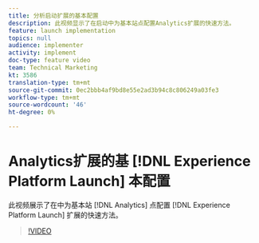 ```yaml
---
title: 分析启动扩展的基本配置
description: 此视频显示了在启动中为基本站点配置Analytics扩展的快速方法。
feature: launch implementation
topics: null
audience: implementer
activity: implement
doc-type: feature video
team: Technical Marketing
kt: 3586
translation-type: tm+mt
source-git-commit: 0ec2bbb4af9bd8e55e2ad3b94c8c806249a03fe3
workflow-type: tm+mt
source-wordcount: '46'
ht-degree: 0%

---
```



# Analytics扩展的基 [!DNL Experience Platform Launch] 本配置

此视频展示了在中为基本站 [!DNL Analytics] 点配置 [!DNL Experience Platform Launch] 扩展的快速方法。

>[!VIDEO](https://video.tv.adobe.com/v/28751/?quality=12)
